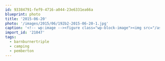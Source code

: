 ```yaml
---
id: 93384791-fef9-4716-a044-23e6331ea66a
blueprint: photo
title: '2015-06-20'
photo: '/images/2015/06/192b2-2015-06-20-1.jpg'
caption: '<!-- wp:image --><figure class="wp-block-image"><img src="/assets/images/2015/06/192b2-2015-06-20-1.jpg" /></figure><!-- /wp:image --><!-- wp:paragraph --><p>Good morning, Pemberton Valley. #pemberton  #camping #barnburnertriple</p><!-- /wp:paragraph -->'
import_id: '21047'
tags:
  - barnburnertriple
  - camping
  - pemberton
---
```

